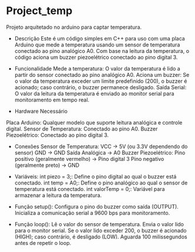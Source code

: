 # Project_temp
Projeto arquitetado no arduino para captar temperatura.

- Descrição
Este é um código simples em C++ para uso com uma placa Arduino que mede a temperatura usando um sensor de temperatura conectado ao pino analógico A0. Com base na leitura da temperatura, o código aciona um buzzer piezoelétrico conectado ao pino digital 3.

- Funcionalidade
Mede a temperatura: O valor da temperatura é lido a partir do sensor conectado ao pino analógico A0.
Aciona um buzzer: Se o valor da temperatura exceder um limite predefinido (200), o buzzer é acionado; caso contrário, o buzzer permanece desligado.
Saída Serial: O valor da leitura da temperatura é enviado ao monitor serial para monitoramento em tempo real.

- Hardware Necessário

Placa Arduino: Qualquer modelo que suporte leitura analógica e controle digital.
Sensor de Temperatura: Conectado ao pino A0.
Buzzer Piezoelétrico: Conectado ao pino digital 3.

- Conexões
Sensor de Temperatura:
VCC → 5V (ou 3.3V dependendo do sensor)
GND → GND
Saída Analógica → A0
Buzzer Piezoelétrico:
Pino positivo (geralmente vermelho) → Pino digital 3
Pino negativo (geralmente preto) → GND

- Variáveis:
int piezo = 3;: Define o pino digital ao qual o buzzer está conectado.
int temp = A0;: Define o pino analógico ao qual o sensor de temperatura está conectado.
int valorTemp = 0;: Variável para armazenar a leitura da temperatura.

- Função setup():
Configura o pino do buzzer como saída (OUTPUT).
Inicializa a comunicação serial a 9600 bps para monitoramento.

- Função loop():
Lê o valor do sensor de temperatura.
Envia o valor lido para o monitor serial.
Se o valor lido exceder 200, o buzzer é acionado (HIGH); caso contrário, é desligado (LOW).
Aguarda 100 milissegundos antes de repetir o loop.
